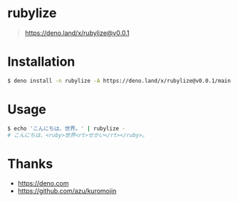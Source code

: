 rubylize
===
> https://deno.land/x/rubylize@v0.0.1

# Installation
```sh
$ deno install -n rubylize -A https://deno.land/x/rubylize@v0.0.1/main.ts
```

# Usage
```sh
$ echo 'こんにちは、世界。' | rubylize -
# こんにちは、<ruby>世界<rt>せかい</rt></ruby>。
```

# Thanks
- https://deno.com
- https://github.com/azu/kuromojin
